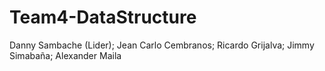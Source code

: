 # Team4-DataStructure
Danny Sambache (Lider); Jean Carlo Cembranos; Ricardo Grijalva; Jimmy Simabaña; Alexander Maila
